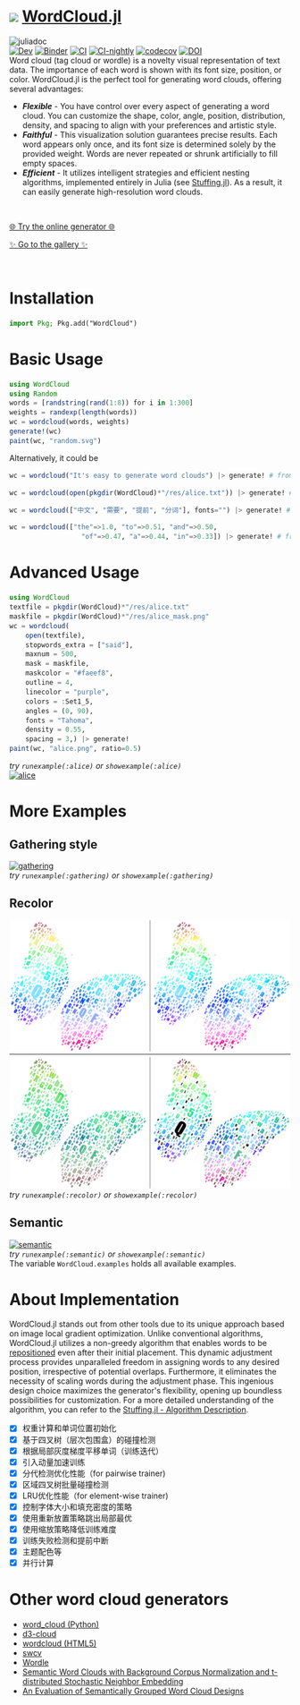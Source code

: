 # <div><img src="docs/src/assets/logo.svg" height="25px"><span> [WordCloud.jl](https://github.com/guo-yong-zhi/WordCloud.jl)</span></div>  
![juliadoc](res/juliadoc.png)  
[![Dev](https://img.shields.io/badge/docs-dev-blue.svg)](https://guo-yong-zhi.github.io/WordCloud.jl/dev) [![Binder](https://mybinder.org/badge_logo.svg)](https://mybinder.org/v2/gh/guo-yong-zhi/WordCloud.jl/master?filepath=examples.ipynb) [![CI](https://github.com/guo-yong-zhi/WordCloud.jl/actions/workflows/ci.yml/badge.svg)](https://github.com/guo-yong-zhi/WordCloud.jl/actions/workflows/ci.yml) [![CI-nightly](https://github.com/guo-yong-zhi/WordCloud.jl/actions/workflows/ci-nightly.yml/badge.svg)](https://github.com/guo-yong-zhi/WordCloud.jl/actions/workflows/ci-nightly.yml) [![codecov](https://codecov.io/gh/guo-yong-zhi/WordCloud.jl/branch/master/graph/badge.svg?token=2U0X769Z51)](https://codecov.io/gh/guo-yong-zhi/WordCloud.jl) [![DOI](https://zenodo.org/badge/211266031.svg)](https://zenodo.org/badge/latestdoi/211266031)  
Word cloud (tag cloud or wordle) is a novelty visual representation of text data. The importance of each word is shown with its font size, position, or color. WordCloud.jl is the perfect tool for generating word clouds, offering several advantages:
* ***Flexible*** - You have control over every aspect of generating a word cloud. You can customize the shape, color, angle, position, distribution, density, and spacing to align with your preferences and artistic style.
* ***Faithful*** - This visualization solution guarantees precise results. Each word appears only once, and its font size is determined solely by the provided weight. Words are never repeated or shrunk artificially to fill empty spaces.
* ***Efficient*** - It utilizes intelligent strategies and efficient nesting algorithms, implemented entirely in Julia (see [Stuffing.jl](https://github.com/guo-yong-zhi/Stuffing.jl)). As a result, it can easily generate high-resolution word clouds.

<br>

[🌐 Try the online generator 🌐](https://mybinder.org/v2/gh/guo-yong-zhi/pluto-on-binder/master?urlpath=pluto/open?url=https%3A%2F%2Fraw.githubusercontent.com%2Fguo-yong-zhi%2FWordCloud.jl%2Fmaster%2FWordCloudApp.jl)  

[✨ Go to the gallery ✨](https://github.com/guo-yong-zhi/WordCloud-Gallery) 

<br>

# Installation
```julia
import Pkg; Pkg.add("WordCloud")
```
# Basic Usage 
```julia
using WordCloud
using Random
words = [randstring(rand(1:8)) for i in 1:300]
weights = randexp(length(words))
wc = wordcloud(words, weights)
generate!(wc)
paint(wc, "random.svg")
```
Alternatively, it could be
```julia
wc = wordcloud("It's easy to generate word clouds") |> generate! # from a string
```
```julia
wc = wordcloud(open(pkgdir(WordCloud)*"/res/alice.txt")) |> generate! # from a file
```
```julia
wc = wordcloud(["中文", "需要", "提前", "分词"], fonts="") |> generate! # from a list
```
```julia
wc = wordcloud(["the"=>1.0, "to"=>0.51, "and"=>0.50,
                  "of"=>0.47, "a"=>0.44, "in"=>0.33]) |> generate! # from pairs or a dict
```
# Advanced Usage
```julia
using WordCloud
textfile = pkgdir(WordCloud)*"/res/alice.txt"
maskfile = pkgdir(WordCloud)*"/res/alice_mask.png"
wc = wordcloud(
    open(textfile),
    stopwords_extra = ["said"],
    maxnum = 500, 
    mask = maskfile,
    maskcolor = "#faeef8",
    outline = 4,
    linecolor = "purple",
    colors = :Set1_5,
    angles = (0, 90),
    fonts = "Tahoma",
    density = 0.55,
    spacing = 3,) |> generate!
paint(wc, "alice.png", ratio=0.5)
```
*try `runexample(:alice)` or `showexample(:alice)`*  
[![alice](res/alice.png)](./examples/alice.jl)
# More Examples
## Gathering style
[![gathering](res/gathering.png)](./examples/gathering.jl)  
*try `runexample(:gathering)` or `showexample(:gathering)`* 
## Recolor
[![recolor](res/recolor.png)](./examples/recolor.jl)  
*try `runexample(:recolor)` or `showexample(:recolor)`* 
## Semantic
[![semantic](res/semantic.png)](./examples/semantic.jl)  
*try `runexample(:semantic)` or `showexample(:semantic)`*  
The variable `WordCloud.examples` holds all available examples.   

# About Implementation
WordCloud.jl stands out from other tools due to its unique approach based on image local gradient optimization. Unlike conventional algorithms, WordCloud.jl utilizes a non-greedy algorithm that enables words to be [repositioned](res/animation2.gif) even after their initial placement. This dynamic adjustment process provides unparalleled freedom in assigning words to any desired position, irrespective of potential overlaps. Furthermore, it eliminates the necessity of scaling words during the adjustment phase. This ingenious design choice maximizes the generator's flexibility, opening up boundless possibilities for customization. For a more detailed understanding of the algorithm, you can refer to the [Stuffing.jl - Algorithm Description](https://github.com/guo-yong-zhi/Stuffing.jl#algorithm-description). 
* [x] 权重计算和单词位置初始化
* [x] 基于四叉树（层次包围盒）的碰撞检测
* [x] 根据局部灰度梯度平移单词（训练迭代）
* [x] 引入动量加速训练
* [x] 分代检测优化性能（for pairwise trainer)
* [x] 区域四叉树批量碰撞检测
* [x] LRU优化性能（for element-wise trainer)
* [x] 控制字体大小和填充密度的策略
* [x] 使用重新放置策略跳出局部最优
* [x] 使用缩放策略降低训练难度
* [x] 训练失败检测和提前中断
* [x] 主题配色等
* [x] 并行计算

# Other word cloud generators
* [word_cloud (Python)](https://github.com/amueller/word_cloud)  
* [d3-cloud](https://github.com/jasondavies/d3-cloud)  
* [wordcloud (HTML5)](https://github.com/timdream/wordcloud)  
* [swcv](https://github.com/spupyrev/swcv)  
* [Wordle](http://static.mrfeinberg.com/bv_ch03.pdf)  
* [Semantic Word Clouds with Background Corpus Normalization and t-distributed Stochastic Neighbor Embedding](https://arxiv.org/pdf/1708.03569.pdf)  
* [An Evaluation of Semantically Grouped Word Cloud Designs](https://www.semanticscholar.org/paper/An-Evaluation-of-Semantically-Grouped-Word-Cloud-Hearst-Pedersen/ddae6a380123988f578433ae103393e255c0b4d1)  
